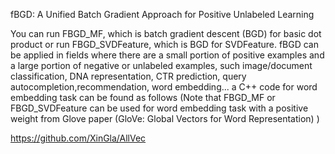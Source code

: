 fBGD: A Unified Batch Gradient Approach for Positive Unlabeled Learning

You can run FBGD_MF, which is batch gradient descent (BGD) for basic dot product or run FBGD_SVDFeature, which is BGD for SVDFeature. fBGD can be applied in fields where there are a small portion of positive examples and a large portion of negative or unlabeled examples, such image/document classification, DNA representation, CTR prediction, query autocompletion,recommendation, word embedding...
a C++ code for word embedding task can be found as follows 
(Note that FBGD_MF or FBGD_SVDFeature can be used for word embedding task with a positive weight from Glove paper (GloVe: Global Vectors for Word Representation) )

https://github.com/XinGla/AllVec
